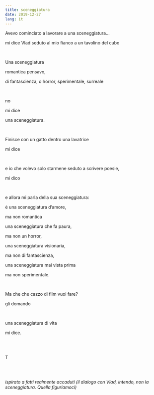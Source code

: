 ```yaml
---
title: sceneggiatura
date: 2019-12-27
lang: it
---
```

Avevo cominciato a lavorare a una sceneggiatura...

mi dice Vlad seduto al mio fianco a un tavolino del cubo

<br />

Una sceneggiatura

romantica pensavo,

di fantascienza, o horror, sperimentale, surreale

<br />

no

mi dice

una sceneggiatura.

<br />

Finisce con un gatto dentro una lavatrice

mi dice

<br />

e io che volevo solo starmene seduto a scrivere poesie,

mi dico

<br />

e allora mi parla della sua sceneggiatura:

è una sceneggiatura d’amore,

ma non romantica

una sceneggiatura che fa paura,

ma non un horror,

una sceneggiatura visionaria,

ma non di fantascienza,

una sceneggiatura mai vista prima

ma non sperimentale.

<br />

Ma che che cazzo di film vuoi fare?

gli domando

<br />

una sceneggiatura di vita

mi dice.

<br />
<br />

T

<br />
<br />

_ispirato a fatti realmente accaduti (il dialogo con Vlad, intendo, non la sceneggiatura. Quella figuriamoci)_
